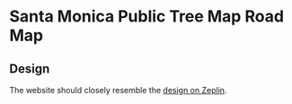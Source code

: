 # Santa Monica Public Tree Map Road Map
## Design
The website should closely resemble the [design on Zeplin](https://app.zeplin.io/project/5d5b5e8c754cd99aefd2287d/dashboard). 
